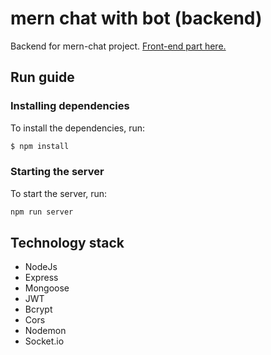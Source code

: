 # mern chat with bot (backend)
Backend for mern-chat project. [Front-end part here.](https://github.com/xurm0vi4/mern-chat-frontend.git)

## Run guide

### Installing dependencies
To install the dependencies, run:
```sh
$ npm install
```

### Starting the server
To start the server, run:
```sh
npm run server
```

## Technology stack
- NodeJs
- Express
- Mongoose
- JWT
- Bcrypt
- Cors
- Nodemon
- Socket.io
